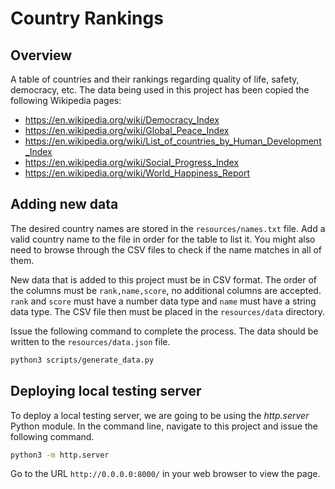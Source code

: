 # Country Rankings

## Overview

A table of countries and their rankings regarding quality of life, safety, democracy, etc. The data being used in this project has been copied the following Wikipedia pages:

- https://en.wikipedia.org/wiki/Democracy_Index
- https://en.wikipedia.org/wiki/Global_Peace_Index
- https://en.wikipedia.org/wiki/List_of_countries_by_Human_Development_Index
- https://en.wikipedia.org/wiki/Social_Progress_Index
- https://en.wikipedia.org/wiki/World_Happiness_Report

## Adding new data

The desired country names are stored in the `resources/names.txt` file. Add a valid country name to the file in order for the table to list it. You might also need to browse through the CSV files to check if the name matches in all of them.

New data that is added to this project must be in CSV format. The order of the columns must be `rank,name,score`, no additional columns are accepted. `rank` and `score` must have a number data type and `name` must have a string data type. The CSV file then must be placed in the `resources/data` directory.

Issue the following command to complete the process. The data should be written to the `resources/data.json` file.

```sh
python3 scripts/generate_data.py
```

## Deploying local testing server

To deploy a local testing server, we are going to be using the *http.server* Python module. In the command line, navigate to this project and issue the following command.

```sh
python3 -m http.server
```

Go to the URL `http://0.0.0.0:8000/` in your web browser to view the page.
